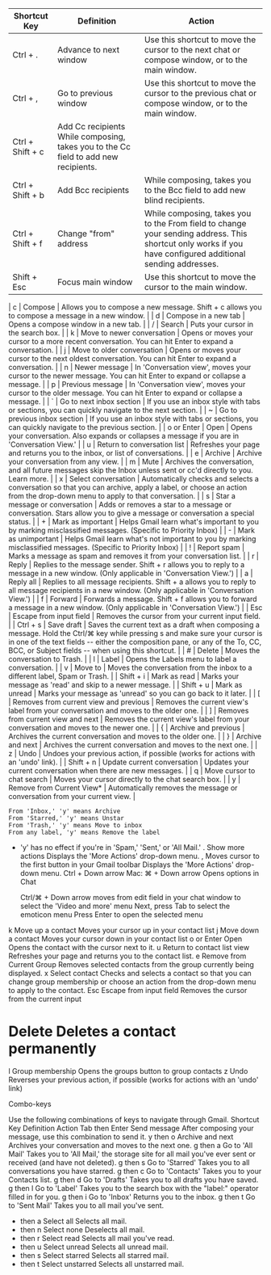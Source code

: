
| Shortcut  Key | 	Definition | 	Action |
|-----|----|----|
| Ctrl + . |	Advance to next window 	| Use this shortcut to move the cursor to the next chat or compose window, or to the main window.| 
| Ctrl + ,| Go to previous window 	| Use this shortcut to move the cursor to the previous chat or compose window, or to the main window. | 
| Ctrl + Shift + c | Add Cc recipients 	While composing, takes you to the Cc field to add new recipients. |
| Ctrl + Shift + b | Add Bcc recipients |While composing, takes you to the Bcc field to add new blind recipients. |
| Ctrl + Shift + f | Change "from" address |While composing, takes you to the From field to change your sending address. This shortcut only works if you have configured additional sending addresses. |
| Shift + Esc |Focus main window |Use this shortcut to move the cursor to the main window.  |



| c  | Compose  | Allows you to compose a new message. Shift + c allows you to compose a message in a new window. |
| d  | Compose in a new tab  | Opens a compose window in a new tab. |
| /  | Search  | Puts your cursor in the search box. |
| k  | Move to newer conversation  | Opens or moves your cursor to a more recent conversation. You can hit Enter to expand a conversation. |
| j  | Move to older conversation  | Opens or moves your cursor to the next oldest conversation. You can hit Enter to expand a conversation. |
| n  | Newer message  | In 'Conversation view', moves your cursor to the newer message. You can hit Enter to expand or collapse a message. |
| p  | Previous message  | In 'Conversation view', moves your cursor to the older message. You can hit Enter to expand or collapse a message. |
| `  | Go to next inbox section  | If you use an inbox style with tabs or sections, you can quickly navigate to the next section. |
| ~  | Go to previous inbox section  | If you use an inbox style with tabs or sections, you can quickly navigate to the previous section. |
| o or Enter  | Open  | Opens your conversation. Also expands or collapses a message if you are in 'Conversation View.' |
| u  | Return to conversation list  | Refreshes your page and returns you to the inbox, or list of conversations. |
| e  | Archive  | Archive your conversation from any view. |
| m  | Mute  | Archives the conversation, and all future messages skip the Inbox unless sent or cc'd directly to you. Learn more. |
| x  | Select conversation  | Automatically checks and selects a conversation so that you can archive, apply a label, or choose an action from the drop-down menu to apply to that conversation. |
| s  | Star a message or conversation  | Adds or removes a star to a message or conversation. Stars allow you to give a message or conversation a special status. |
| +  | Mark as important  | Helps Gmail learn what's important to you by marking misclassified messages. (Specific to Priority Inbox) |
| -  | Mark as unimportant  | Helps Gmail learn what's not important to you by marking misclassified messages. (Specific to Priority Inbox) |
| !  | Report spam  | Marks a message as spam and removes it from your conversation list. |
| r  | Reply  | Replies to the message sender. Shift + r allows you to reply to a message in a new window. (Only applicable in 'Conversation View.') |
| a  | Reply all  | Replies to all message recipients. Shift + a allows you to reply to all message recipients in a new window. (Only applicable in 'Conversation View.') |
| f  | Forward  | Forwards a message. Shift + f allows you to forward a message in a new window. (Only applicable in 'Conversation View.') |
| Esc  | Escape from input field  | Removes the cursor from your current input field. |
| Ctrl + s | Save draft  | Saves the current text as a draft when composing a message. Hold the Ctrl/⌘ key while pressing s and make sure your cursor is in one of the text fields -- either the composition pane, or any of the To, CC, BCC, or Subject fields -- when using this shortcut. |
| #  | Delete  | Moves the conversation to Trash. |
| l  | Label  | Opens the Labels menu to label a conversation. |
| v  | Move to  | Moves the conversation from the inbox to a different label, Spam or Trash. |
| Shift + i  | Mark as read  | Marks your message as 'read' and skip to a newer message. |
| Shift + u  | Mark as unread  | Marks your message as 'unread' so you can go back to it later. |
| [  | Removes from current view and previous  | Removes the current view's label from your conversation and moves to the older one. |
| ]  | Removes from current view and next  | Removes the current view's label from your conversation and moves to the newer one. |
| {  | Archive and previous  | Archives the current conversation and moves to the older one. |
| }  | Archive and next  | Archives the current conversation and moves to the next one. |
| z  | Undo  | Undoes your previous action, if possible (works for actions with an 'undo' link). |
| Shift + n  | Update current conversation  | Updates your current conversation when there are new messages. |
| q  | Move cursor to chat search  | Moves your cursor directly to the chat search box. |
| y  | Remove from Current View*  | Automatically removes the message or conversation from your current view. |

    From 'Inbox,' 'y' means Archive
    From 'Starred,' 'y' means Unstar
    From 'Trash,' 'y' means Move to inbox
    From any label, 'y' means Remove the label

* 'y' has no effect if you're in 'Spam,' 'Sent,' or 'All Mail.'
. 	Show more actions 	Displays the 'More Actions' drop-down menu.
, 	Moves cursor to the first button in your Gmail toolbar 	Displays the 'More Actions' drop-down menu.
Ctrl + Down arrow
Mac: ⌘ + Down arrow 	Opens options in Chat 	

    Ctrl/⌘ + Down arrow moves from edit field in your chat window to select the 'Video and more' menu
    Next, press Tab to select the emoticon menu
    Press Enter to open the selected menu

k 	Move up a contact 	Moves your cursor up in your contact list
j 	Move down a contact 	Moves your cursor down in your contact list
o or Enter 	Open 	Opens the contact with the cursor next to it.
u 	Return to contact list view 	Refreshes your page and returns you to the contact list.
e 	Remove from Current Group 	Removes selected contacts from the group currently being displayed.
x 	Select contact 	Checks and selects a contact so that you can change group membership or choose an action from the drop-down menu to apply to the contact.
Esc 	Escape from input field 	Removes the cursor from the current input
# 	Delete 	Deletes a contact permanently
l 	Group membership 	Opens the groups button to group contacts
z 	Undo 	Reverses your previous action, if possible (works for actions with an 'undo' link)
 
Combo-keys

Use the following combinations of keys to navigate through Gmail.
Shortcut Key 	Definition 	Action
Tab then Enter 	Send message 	After composing your message, use this combination to send it.
y then o 	Archive and next 	Archives your conversation and moves to the next one.
g then a 	Go to 'All Mail' 	Takes you to 'All Mail,' the storage site for all mail you've ever sent or received (and have not deleted).
g then s 	Go to 'Starred' 	Takes you to all conversations you have starred.
g then c 	Go to 'Contacts' 	Takes you to your Contacts list.
g then d 	Go to 'Drafts' 	Takes you to all drafts you have saved.
g then l 	Go to 'Label' 	Takes you to the search box with the "label:" operator filled in for you.
g then i 	Go to 'Inbox' 	Returns you to the inbox.
g then t 	Go to 'Sent Mail' 	Takes you to all mail you've sent.
* then a 	Select all 	Selects all mail.
* then n 	Select none 	Deselects all mail.
* then r 	Select read 	Selects all mail you've read.
* then u 	Select unread 	Selects all unread mail.
* then s 	Select starred 	Selects all starred mail.
* then t 	Select unstarred 	Selects all unstarred mail.
